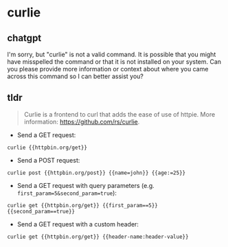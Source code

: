 # curlie 
## chatgpt 
I'm sorry, but "curlie" is not a valid command. It is possible that you might have misspelled the command or that it is not installed on your system. Can you please provide more information or context about where you came across this command so I can better assist you? 

## tldr 
 
> Curlie is a frontend to curl that adds the ease of use of httpie.
> More information: <https://github.com/rs/curlie>.

- Send a GET request:

`curlie {{httpbin.org/get}}`

- Send a POST request:

`curlie post {{httpbin.org/post}} {{name=john}} {{age:=25}}`

- Send a GET request with query parameters (e.g. `first_param=5&second_param=true`):

`curlie get {{httpbin.org/get}} {{first_param==5}} {{second_param==true}}`

- Send a GET request with a custom header:

`curlie get {{httpbin.org/get}} {{header-name:header-value}}`
